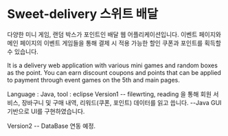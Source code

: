 # Sweet-delivery 스위트 배달

다양한 미니 게임, 랜덤 박스가 포인트인 배달 웹 어플리케이션입니다.
이벤트 페이지와 메인 페이지의 이벤트 게임들을 통해 결제 시 적용 가능한 할인 쿠폰과 포인트를 획득할 수 있습니다.

It is a delivery web application with various mini games and random boxes as the point.
You can earn discount coupons and points that can be applied to payment through event games on the 5th and main pages.

Language : Java, tool : eclipse 
Version1  -- filewrting, reading 을 통해 회원 서비스, 장바구니 및 구매 내역, 리워드(쿠폰, 포인트) 데이터를 읽고 씁니다. 
          --Java GUI 기반으로 UI를 구현하였습니다.
          
Version2  -- DataBase 연동 예정.

